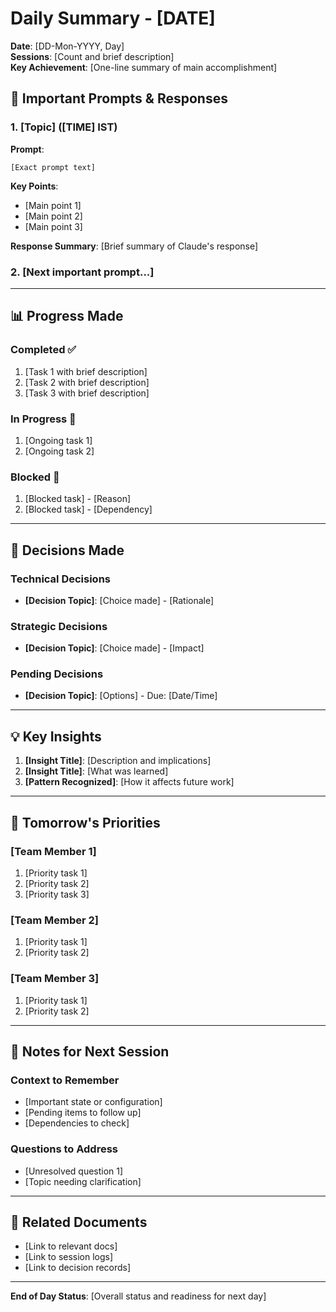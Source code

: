 # Daily Summary - [DATE]

**Date**: [DD-Mon-YYYY, Day]  
**Sessions**: [Count and brief description]  
**Key Achievement**: [One-line summary of main accomplishment]

## 🎯 Important Prompts & Responses

### 1. [Topic] ([TIME] IST)

**Prompt**:

```
[Exact prompt text]
```

**Key Points**:

- [Main point 1]
- [Main point 2]
- [Main point 3]

**Response Summary**: [Brief summary of Claude's response]

### 2. [Next important prompt...]

---

## 📊 Progress Made

### Completed ✅

1. [Task 1 with brief description]
2. [Task 2 with brief description]
3. [Task 3 with brief description]

### In Progress 🔄

1. [Ongoing task 1]
2. [Ongoing task 2]

### Blocked 🚫

1. [Blocked task] - [Reason]
2. [Blocked task] - [Dependency]

---

## 🎯 Decisions Made

### Technical Decisions

- **[Decision Topic]**: [Choice made] - [Rationale]

### Strategic Decisions

- **[Decision Topic]**: [Choice made] - [Impact]

### Pending Decisions

- **[Decision Topic]**: [Options] - Due: [Date/Time]

---

## 💡 Key Insights

1. **[Insight Title]**: [Description and implications]
2. **[Insight Title]**: [What was learned]
3. **[Pattern Recognized]**: [How it affects future work]

---

## 🔮 Tomorrow's Priorities

### [Team Member 1]

1. [Priority task 1]
2. [Priority task 2]
3. [Priority task 3]

### [Team Member 2]

1. [Priority task 1]
2. [Priority task 2]

### [Team Member 3]

1. [Priority task 1]
2. [Priority task 2]

---

## 📝 Notes for Next Session

### Context to Remember

- [Important state or configuration]
- [Pending items to follow up]
- [Dependencies to check]

### Questions to Address

- [Unresolved question 1]
- [Topic needing clarification]

---

## 🔗 Related Documents

- [Link to relevant docs]
- [Link to session logs]
- [Link to decision records]

---

**End of Day Status**: [Overall status and readiness for next day]
